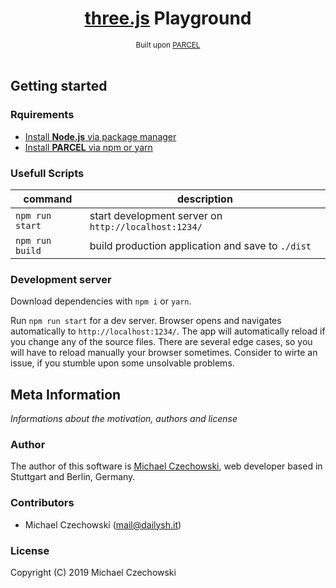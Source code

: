<div align="center">
  <h1><a href="//threejs.org/" target="_blank">three.js</a> Playground</h1>  
  <sup>Built upon <a href="//parceljs.org/" target="_blank">PARCEL</a></sup>
</div>

<br>

## Getting started

### Rquirements

- [Install **Node.js** via package manager](//nodejs.org/en/download/package-manager/)
- [Install **PARCEL** via npm or yarn](//parceljs.org/getting_started.html)

### Usefull Scripts

| command          | description                                                     |
|------------------|-----------------------------------------------------------------|
| `npm run start`  | start development server on `http://localhost:1234/`            |
| `npm run build`  | build production application and save to `./dist`               |

### Development server

Download dependencies with `npm i` or `yarn`.

Run `npm run start` for a dev server. Browser opens and navigates automatically to `http://localhost:1234/`. The app will automatically reload if you change any of the source files. There are several edge cases, so you will have to reload manually your browser sometimes. Consider to wirte an issue, if you stumble upon some unsolvable problems.

## Meta Information

*Informations about the motivation, authors and license*

### Author

The author of this software is [Michael Czechowski](//dailysh.it), web developer based in Stuttgart and Berlin, Germany.
### Contributors

- Michael Czechowski (<mail@dailysh.it>)

### License

Copyright (C) 2019 Michael Czechowski

